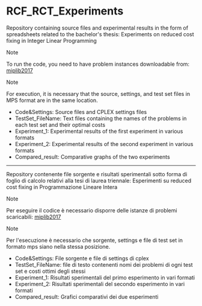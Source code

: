 # RCF_RCT_Experiments

Repository containing source files and experimental results in the form of spreadsheets related to the bachelor's thesis: Experiments on reduced cost fixing in Integer Linear Programming

> [!NOTE]
> To run the code, you need to have problem instances downloadable from:
> [miplib2017](https://miplib.zib.de/download.html)

> [!NOTE]
> For execution, it is necessary that the source, settings, and test set files in MPS format are in the same location.

+ Code&Settings: Source files and CPLEX settings files
+ TestSet_FileName: Text files containing the names of the problems in each test set and their optimal costs
+ Experiment_1: Experimental results of the first experiment in various formats
+ Experiment_2: Experimental results of the second experiment in various formats
+ Compared_result: Comparative graphs of the two experiments

---------------------------------------------------------------------------------------------------------------------------------------------------------------

Repository contenente file sorgente e risultati sperimentali sotto forma di foglio di calcolo relativi alla tesi di laurea triennale: Esperimenti su reduced cost fixing in Programmazione Lineare Intera

> [!NOTE]
> Per eseguire il codice è necessario disporre delle istanze di problemi scaricabili:
> [miplib2017](https://miplib.zib.de/download.html)

> [!NOTE]
> Per l'esecuzione è necessario che sorgente, settings e file di test set in formato mps siano nella stessa posizione.

+ Code&Settings: File sorgente e file di settings di cplex
+ TestSet_FileName: file di testo contenenti nomi dei problemi di ogni test set e costi ottimi degli stessi
+ Experiment_1: Risultati sperimentali del primo esperimento in vari formati
+ Experiment_2: Risultati sperimentali del secondo esperimento in vari formati
+ Compared_result: Grafici comparativi dei due esperimenti
